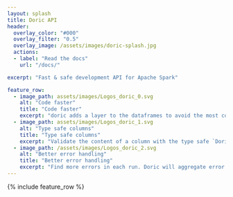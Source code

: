 ```yaml
---
layout: splash
title: Doric API
header:
  overlay_color: "#000"
  overlay_filter: "0.5"
  overlay_image: /assets/images/doric-splash.jpg
  actions:
  - label: "Read the docs"
    url: "/docs/"

excerpt: "Fast & safe development API for Apache Spark"

feature_row:
  - image_path: assets/images/Logos_doric_0.svg
    alt: "Code faster"
    title: "Code faster"
    excerpt: "doric adds a layer to the dataframes to avoid the most common erros developing with the spark framework"
  - image_path: assets/images/Logos_doric_1.svg
    alt: "Type safe columns"
    title: "Type safe columns"
    excerpt: "Validate the content of a column with the type safe `DoricColumn[T]`. If you know what you have and what you need, you can modularize your code and reuse it"
  - image_path: /assets/images/Logos_doric_2.svg
    alt: "Better error handling"
    title: "Better error handling"
    excerpt: "Find more errors in each run. Doric will aggregate error elements in each transformation. And locate the exact source of that error with a single click"
---
```


{% include feature_row %}

